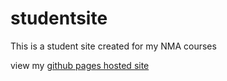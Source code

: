 # studentsite
This is a student site created for my NMA courses

view my [github pages hosted site](https://chloie-rivero.github.io/studentsite/)
